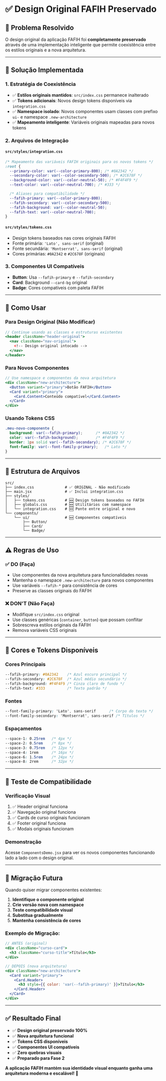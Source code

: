 # ✅ Design Original FAFIH Preservado

## 🎯 Problema Resolvido

O design original da aplicação FAFIH foi **completamente preservado** através de uma implementação inteligente que permite coexistência entre os estilos originais e a nova arquitetura.

---

## 🔧 Solução Implementada

### 1. **Estratégia de Coexistência**
- ✅ **Estilos originais mantidos**: `src/index.css` permanece inalterado
- ✅ **Tokens adicionais**: Novos design tokens disponíveis via `integration.css`
- ✅ **Namespace isolado**: Novos componentes usam classes com prefixo `ui-` e namespace `.new-architecture`
- ✅ **Mapeamento inteligente**: Variáveis originais mapeadas para novos tokens

### 2. **Arquivos de Integração**

#### `src/styles/integration.css`
```css
/* Mapeamento das variáveis FAFIH originais para os novos tokens */
:root {
  --primary-color: var(--color-primary-800); /* #0A2342 */
  --secondary-color: var(--color-secondary-500); /* #2C678F */
  --background-color: var(--color-neutral-50); /* #F4F4F9 */
  --text-color: var(--color-neutral-700); /* #333 */

  /* Aliases para compatibilidade */
  --fafih-primary: var(--color-primary-800);
  --fafih-secondary: var(--color-secondary-500);
  --fafih-background: var(--color-neutral-50);
  --fafih-text: var(--color-neutral-700);
}
```

#### `src/styles/tokens.css`
- Design tokens baseados nas cores originais FAFIH
- Fonte primária: `'Lato', sans-serif` (original)
- Fonte secundária: `'Montserrat', sans-serif` (original)
- Cores primárias: `#0A2342` e `#2C678F` (originais)

### 3. **Componentes UI Compatíveis**
- **Button**: Usa `--fafih-primary` e `--fafih-secondary`
- **Card**: Background `--card-bg` original
- **Badge**: Cores compatíveis com paleta FAFIH

---

## 🚀 Como Usar

### **Para Design Original (Não Modificar)**
```jsx
// Continue usando as classes e estruturas existentes
<header className="header-original">
  <nav className="nav-original">
    <!-- Design original intocado -->
  </nav>
</header>
```

### **Para Novos Componentes**
```jsx
// Use namespace e componentes da nova arquitetura
<div className="new-architecture">
  <Button variant="primary">Botão FAFIH</Button>
  <Card variant="primary">
    <Card.Content>Conteúdo compatível</Card.Content>
  </Card>
</div>
```

### **Usando Tokens CSS**
```css
.meu-novo-componente {
  background: var(--fafih-primary);      /* #0A2342 */
  color: var(--fafih-background);        /* #F4F4F9 */
  border: 1px solid var(--fafih-secondary); /* #2C678F */
  font-family: var(--font-family-primary);   /* Lato */
}
```

---

## 📁 Estrutura de Arquivos

```
src/
├── index.css              # ✅ ORIGINAL - Não modificado
├── main.jsx               # ✅ Inclui integration.css
├── styles/
│   ├── tokens.css         # 🆕 Design tokens baseados no FAFIH
│   ├── globals.css        # 🆕 Utilitários com namespace
│   └── integration.css    # 🆕 Ponte entre original e novo
└── components/
    └── ui/                # 🆕 Componentes compatíveis
        ├── Button/
        ├── Card/
        └── Badge/
```

---

## ⚠️ Regras de Uso

### ✅ **DO (Faça)**
- Use componentes da nova arquitetura para funcionalidades novas
- Mantenha o namespace `.new-architecture` para novos componentes
- Use variáveis `--fafih-*` para consistência de cores
- Preserve as classes originais do FAFIH

### ❌ **DON'T (Não Faça)**
- Modifique `src/index.css` original
- Use classes genéricas (`container`, `button`) que possam conflitar
- Sobrescreva estilos originais da FAFIH
- Remova variáveis CSS originais

---

## 🎨 Cores e Tokens Disponíveis

### **Cores Principais**
```css
--fafih-primary: #0A2342    /* Azul escuro principal */
--fafih-secondary: #2C678F  /* Azul médio secundário */
--fafih-background: #F4F4F9 /* Cinza claro de fundo */
--fafih-text: #333          /* Texto padrão */
```

### **Fontes**
```css
--font-family-primary: 'Lato', sans-serif      /* Corpo do texto */
--font-family-secondary: 'Montserrat', sans-serif /* Títulos */
```

### **Espaçamentos**
```css
--space-1: 0.25rem   /* 4px */
--space-2: 0.5rem    /* 8px */
--space-3: 0.75rem   /* 12px */
--space-4: 1rem      /* 16px */
--space-6: 1.5rem    /* 24px */
--space-8: 2rem      /* 32px */
```

---

## 🧪 Teste de Compatibilidade

### **Verificação Visual**
1. ✅ Header original funciona
2. ✅ Navegação original funciona
3. ✅ Cards de curso originais funcionam
4. ✅ Footer original funciona
5. ✅ Modais originais funcionam

### **Demonstração**
Acesse `ComponentsDemo.jsx` para ver os novos componentes funcionando lado a lado com o design original.

---

## 🔄 Migração Futura

Quando quiser migrar componentes existentes:

1. **Identifique o componente original**
2. **Crie versão nova com namespace**
3. **Teste compatibilidade visual**
4. **Substitua gradualmente**
5. **Mantenha consistência de cores**

### Exemplo de Migração:
```jsx
// ANTES (original)
<div className="curso-card">
  <h3 className="curso-title">Título</h3>
</div>

// DEPOIS (nova arquitetura)
<div className="new-architecture">
  <Card variant="primary">
    <Card.Header>
      <h3 style={{ color: 'var(--fafih-primary)' }}>Título</h3>
    </Card.Header>
  </Card>
</div>
```

---

## ✅ **Resultado Final**

- ✅ **Design original preservado 100%**
- ✅ **Nova arquitetura funcional**
- ✅ **Tokens CSS disponíveis**
- ✅ **Componentes UI compatíveis**
- ✅ **Zero quebras visuais**
- ✅ **Preparado para Fase 2**

**A aplicação FAFIH mantém sua identidade visual enquanto ganha uma arquitetura moderna e escalável! 🎉**